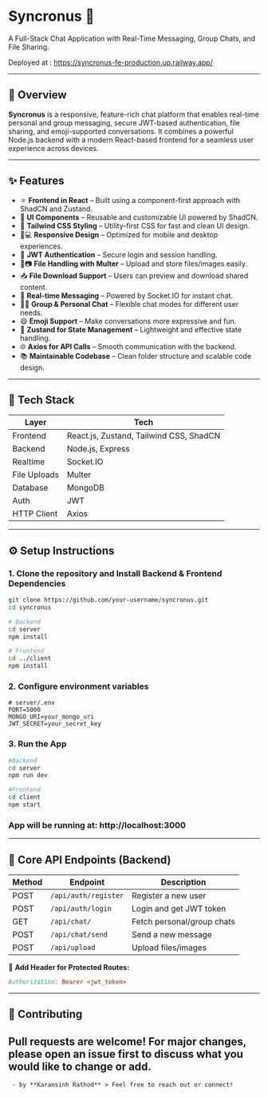 # Syncronus 💬  
A Full-Stack Chat Application with Real-Time Messaging, Group Chats, and File Sharing.

Deployed at : https://syncronus-fe-production.up.railway.app/

---

## 🚀 Overview

**Syncronus** is a responsive, feature-rich chat platform that enables real-time personal and group messaging, secure JWT-based authentication, file sharing, and emoji-supported conversations. It combines a powerful Node.js backend with a modern React-based frontend for a seamless user experience across devices.

---

## ✨ Features

- ⚛️ **Frontend in React** – Built using a component-first approach with ShadCN and Zustand.
- 🧩 **UI Components** – Reusable and customizable UI powered by ShadCN.
- 🎨 **Tailwind CSS Styling** – Utility-first CSS for fast and clean UI design.
- 📱💻 **Responsive Design** – Optimized for mobile and desktop experiences.
- 🔑 **JWT Authentication** – Secure login and session handling.
- 📁📷 **File Handling with Multer** – Upload and store files/images easily.
- 📥 **File Download Support** – Users can preview and download shared content.
- 💬 **Real-time Messaging** – Powered by Socket.IO for instant chat.
- 👥💬 **Group & Personal Chat** – Flexible chat modes for different user needs.
- 😄 **Emoji Support** – Make conversations more expressive and fun.
- 🧠 **Zustand for State Management** – Lightweight and effective state handling.
- 🌐 **Axios for API Calls** – Smooth communication with the backend.
- 📚 **Maintainable Codebase** – Clean folder structure and scalable code design.

---

## 🧰 Tech Stack

| Layer        | Tech                                  |
|--------------|---------------------------------------|
| Frontend     | React.js, Zustand, Tailwind CSS, ShadCN |
| Backend      | Node.js, Express                      |
| Realtime     | Socket.IO                             |
| File Uploads | Multer                                |
| Database     | MongoDB                               |
| Auth         | JWT                                   |
| HTTP Client  | Axios                                 |

---

## ⚙️ Setup Instructions

### 1. Clone the repository and Install Backend & Frontend Dependencies
```bash
git clone https://github.com/your-username/syncronus.git
cd syncronus

# Backend
cd server
npm install

# Frontend
cd ../client
npm install

```
### 2. Configure environment variables
```env
# server/.env
PORT=5000
MONGO_URI=your_mongo_uri
JWT_SECRET=your_secret_key
```

### 3. Run the App
``` bash
#Backend
cd server
npm run dev

#Frontend
cd client
npm start
```
### App will be running at: http://localhost:3000

---

## 🔌 Core API Endpoints (Backend)

| **Method** | **Endpoint**         | **Description**                   |
|------------|----------------------|-----------------------------------|
| POST       | `/api/auth/register` | Register a new user               |
| POST       | `/api/auth/login`    | Login and get JWT token           |
| GET        | `/api/chat/`         | Fetch personal/group chats        |
| POST       | `/api/chat/send`     | Send a new message                |
| POST       | `/api/upload`        | Upload files/images               |

📌 **Add Header for Protected Routes:**

```makefile
Authorization: Bearer <jwt_token>
```
---

## 🤝 Contributing
Pull requests are welcome! For major changes, please open an issue first to discuss what you would like to change or add.
---

```markfile
 - by **Karansinh Rathod** > Feel free to reach out or connect!
```

